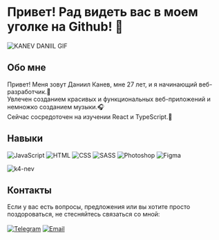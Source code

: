 # Привет! Рад видеть вас в моем уголке на Github! 👋

![KANEV DANIIL GIF](https://media.giphy.com/media/xaeEEUHERKqnRNSC6V/giphy.gif)

## Обо мне
Привет! Меня зовут Даниил Канев, мне 27 лет, и я начинающий веб-разработчик.🫡<br>
Увлечен созданием красивых и функциональных веб-приложений и немножко созданием музыки.🎧<br>
Сейчас сосредоточен на изучении React и TypeScript.📖<br>

## Навыки
![JavaScript](https://img.shields.io/badge/JavaScript-F7DF1E?style=for-the-badge&logo=javascript&logoColor=black)
![HTML](https://img.shields.io/badge/HTML-E34F26?style=for-the-badge&logo=html5&logoColor=white)
![CSS](https://img.shields.io/badge/CSS-1572B6?style=for-the-badge&logo=css3&logoColor=white)
![SASS](https://img.shields.io/badge/SASS-CC6699?style=for-the-badge&logo=sass&logoColor=white)
![Photoshop](https://img.shields.io/badge/Photoshop-31A8FF?style=for-the-badge&logo=adobe-photoshop&logoColor=white)
![Figma](https://img.shields.io/badge/Figma-F24E1E?style=for-the-badge&logo=figma&logoColor=white)

![k4-nev](https://github-readme-stats.vercel.app/api/top-langs/?username=k4-nev&theme=blue-green)

## Контакты
Если у вас есть вопросы, предложения или вы хотите просто поздороваться, не стесняйтесь связаться со мной:<br><br>
[![Telegram](https://img.shields.io/badge/Telegram-2CA5E0?style=for-the-badge&logo=telegram&logoColor=white)](https://t.me/LinadVena)
[![Email](https://img.shields.io/badge/Email-D14836?style=for-the-badge&logo=gmail&logoColor=white)](mailto:k4-nev@yandex.ru)
